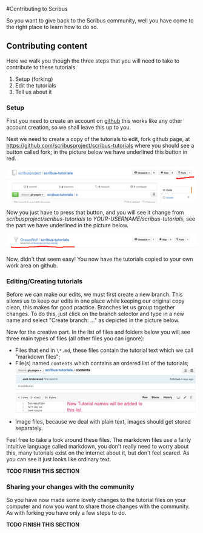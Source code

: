 #Contributing to Scribus

So you want to give back to the Scribus community, well you have come to the right place to learn how to do so.

## Contributing content
Here we walk you though the three steps that you will need to take to contribute to these tutorials.

1. Setup (forking)
3. Edit the tutorials
4. Tell us about it

### Setup
First you need to create an account on [github](https://github.com/) this works like any other account creation, so we shall leave this up to you.

Next we need to create a copy of the tutorials to edit, fork github page, at https://github.com/scribusproject/scribus-tutorials where you should see a button called fork; in the picture below we have underlined this button in red.

![Image depicting the location of the fork button](images/Fork.jpg)

Now you just have to press that button, and you will see it change from _scribusproject/scribus-tutorials_ to _YOUR-USERNAME/scribus-tutorials_, see the part we have underlined in the picture below.

![The screen after forking](images/Forked.jpg)

Now, didn't that seem easy!  You now have the tutorials copied to your own work area on github.

### Editing/Creating tutorials
Before we can make our edits, we must first create a new branch.  This allows us to keep our edits in one place while keeping our original copy clean, this makes for good practice.  Branches let us group together changes.  To do this, just click on the branch selector and type in a new name and select "Create branch: ..." as depicted in the picture below.

Now for the creative part.  In the list of files and folders below you will see three main types of files (all other files you can ignore):
+ Files that end in ``\*.md``, these files contain the tutorial text which we call "markdown files";
+ File(s) named ``contents`` which contains an ordered list of the tutorials;
![content file](images/contribute-content-file.jpg)
+ Image files, because we deal with plain text, images should get stored separately.

Feel free to take a look around these files.  The markdown files use a fairly intuitive language called markdown, you don't really need to worry about this, many tutorials exist on the internet about it, but don't feel scared.  As you can see it just looks like ordinary text.

**TODO FINISH THIS SECTION**

### Sharing your changes with the community
So you have now made some lovely changes to the tutorial files on your computer and now you want to share those changes with the community.  As with forking you have only a few steps to do.

**TODO FINISH THIS SECTION**

